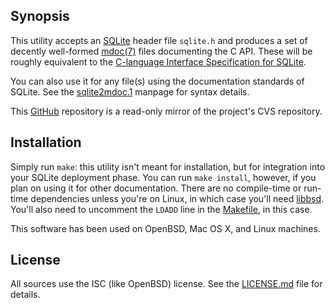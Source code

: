 ## Synopsis

This utility accepts an [SQLite](https://www.sqlite.org) header file
`sqlite.h` and produces a set of decently well-formed
[mdoc(7)](http://man.openbsd.org/OpenBSD-current/man7/mdoc.7) files
documenting the C API.
These will be roughly equivalent to the [C-language Interface
Specification for SQLite](https://www.sqlite.org/c3ref/intro.html).

You can also use it for any file(s) using the documentation standards of
SQLite.
See the [sqlite2mdoc.1](sqlite2mdoc.1) manpage for syntax details.

This [GitHub](https://www.github.com) repository is a read-only mirror
of the project's CVS repository.

## Installation

Simply run `make`: this utility isn't meant for installation, but for
integration into your SQLite deployment phase.
You can run `make install`, however, if you plan on using it for other
documentation.
There are no compile-time or run-time dependencies unless you're on
Linux, in which case you'll need
[libbsd](https://libbsd.freedesktop.org).
You'll also need to uncomment the `LDADD` line in the
[Makefile](Makefile), in this case.


This software has been used on OpenBSD, Mac OS X, and Linux machines.

## License

All sources use the ISC (like OpenBSD) license.
See the [LICENSE.md](LICENSE.md) file for details.
